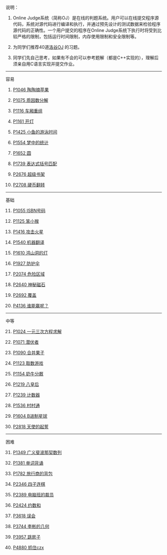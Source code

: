 说明：

1. Online Judge系统（简称OJ）是在线的判题系统。用户可以在线提交程序源代码，系统对源代码进行编译和执行，并通过预先设计的测试数据来检验程序源代码的正确性。一个用户提交的程序在Online Judge系统下执行时将受到比较严格的限制，包括运行时间限制，内存使用限制和安全限制等。

2. 为同学们推荐40道[洛谷OJ](https://www.luogu.org/problem/list)
的习题。

3. 同学们先自己思考，如果有不会的可以参考题解（都是C++实现的），理解后须亲自用C语言实现并提交作业。

***
容易

1. [P1046 陶陶摘苹果](https://www.luogu.org/problem/P1046)

2. [P1075 质因数分解](https://www.luogu.org/problem/P1075)

3. [P1116 车厢重组](https://www.luogu.org/problem/P1116)

4. [P1161 开灯](https://www.luogu.org/problem/P1161)

5. [P1425 小鱼的游泳时间](https://www.luogu.org/problem/P1425)

6. [P1554 梦中的统计](https://www.luogu.org/problem/P1554)

7. [P1652 圆](https://www.luogu.org/problem/P1652)

8. [P1739 表达式括号匹配](https://www.luogu.org/problem/P1739)

9. [P2676 超级书架](https://www.luogu.org/problem/P2676)

10. [P2708 硬币翻转](https://www.luogu.org/problem/P2708)

***
基础

11. [P1055 ISBN号码](https://www.luogu.org/problem/P1055)

12. [P1125 笨小猴](https://www.luogu.org/problem/P1125)

13. [P1416 攻击火星](https://www.luogu.org/problem/P1416)

14. [P1540 机器翻译](https://www.luogu.org/problem/P1540)

15. [P1610 鸿山洞的灯](https://www.luogu.org/problem/P1610)

16. [P1927 防护伞](https://www.luogu.org/problem/P1927)

17. [P2074 危险区域](https://www.luogu.org/problem/P2074)

18. [P2640 神秘磁石](https://www.luogu.org/problem/P2640)

19. [P2692 覆盖](https://www.luogu.org/problem/P2692)

20. [P4136 谁能赢呢？](https://www.luogu.org/problem/P4136)

***
中等

21. [P1024 一元三次方程求解](https://www.luogu.org/problem/P1024)

22. [P1071 潜伏者](https://www.luogu.org/problem/P1071)

23. [P1090 合并果子](https://www.luogu.org/problem/P1090)

24. [P1123 取数游戏](https://www.luogu.org/problem/P1123)

25. [P1154 奶牛分厩](https://www.luogu.org/problem/P1154)

26. [P1219 八皇后](https://www.luogu.org/problem/P1219)

27. [P1239 计数器](https://www.luogu.org/problem/P1239)

28. [P1536 村村通](https://www.luogu.org/problem/P1536)

29. [P1604 B进制星球](https://www.luogu.org/problem/P1604)

30. [P2818 天使的起誓](https://www.luogu.org/problem/P2818)

***
困难

31. [P1349 广义斐波那契数列](https://www.luogu.org/problem/P1349)

32. [P1381 单词背诵](https://www.luogu.org/problem/P1381)

33. [P1782 旅行商的背包](https://www.luogu.org/problem/P1782)

34. [P2346 四子连棋](https://www.luogu.org/problem/P2346)

35. [P2389 电脑班的裁员](https://www.luogu.org/problem/P2389)

36. [P2424 约数和](https://www.luogu.org/problem/P2424)

37. [P3618 误会](https://www.luogu.org/problem/P3618)

38. [P3744 李彬的几何](https://www.luogu.org/problem/P3744)

39. [P3957 跳房子](https://www.luogu.org/problem/P3957)

40. [P4880 抓住czx](https://www.luogu.org/problem/P4880)
